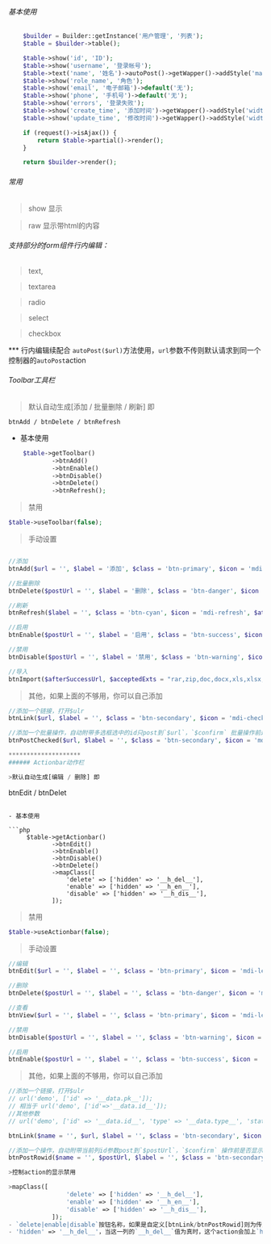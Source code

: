 ###### 基本使用
```php
    $builder = Builder::getInstance('用户管理', '列表');
    $table = $builder->table();

    $table->show('id', 'ID');
    $table->show('username', '登录帐号');
    $table->text('name', '姓名')->autoPost()->getWapper()->addStyle('max-width:80px');
    $table->show('role_name', '角色');
    $table->show('email', '电子邮箱')->default('无');
    $table->show('phone', '手机号')->default('无');
    $table->show('errors', '登录失败');
    $table->show('create_time', '添加时间')->getWapper()->addStyle('width:180px');
    $table->show('update_time', '修改时间')->getWapper()->addStyle('width:180px');

    if (request()->isAjax()) {
        return $table->partial()->render();
    }

    return $builder->render();
```
###### 常用

>show 显示 

>raw  显示带html的内容

###### 支持部分的form组件行内编辑：

>text,

>textarea

>radio

>select

>checkbox

*** 行内编辑续配合 `autoPost($url)`方法使用，`url`参数不传则默认请求到同一个控制器的`autoPost`action


###### Toolbar工具栏

>默认自动生成[添加 / 批量删除 / 刷新] 即
```
btnAdd / btnDelete / btnRefresh
```

- 基本使用

```php
    $table->getToolbar()
            ->btnAdd()
            ->btnEnable()
            ->btnDisable()
            ->btnDelete()
            ->btnRefresh();
```

>禁用

```php
$table->useToolbar(false);
```

>手动设置
```php

//添加
btnAdd($url = '', $label = '添加', $class = 'btn-primary', $icon = 'mdi-plus', $attr = '');

//批量删除
btnDelete($postUrl = '', $label = '删除', $class = 'btn-danger', $icon = 'mdi-delete', $confirm = true, $attr = '');

//刷新
btnRefresh($label = '', $class = 'btn-cyan', $icon = 'mdi-refresh', $attr = 'title="刷新"');

//启用
btnEnable($postUrl = '', $label = '启用', $class = 'btn-success', $icon = 'mdi-check', $confirm = true, $attr = '');

//禁用
btnDisable($postUrl = '', $label = '禁用', $class = 'btn-warning', $icon = 'mdi-block-helper', $confirm = true, $attr = '');

//导入
btnImport($afterSuccessUrl, $acceptedExts = "rar,zip,doc,docx,xls,xlsx,ppt,pptx,pdf", $fileSize = '20', $label = '导入', $class = 'btn-pink', $icon = 'mdi-cloud-upload', $attr = 'title="上传文件"')

```
>其他，如果上面的不够用，你可以自己添加

```php
//添加一个链接，打开$ulr
btnLink($url, $label = '', $class = 'btn-secondary', $icon = 'mdi-checkbox-marked-outline', $attr = '')

//添加一个批量操作，自动附带多选框选中的id只post到`$url`，`$confirm` 批量操作前是否显示确认提示框。
btnPostChecked($url, $label = '', $class = 'btn-secondary', $icon = 'mdi-checkbox-marked-outline', $attr = '', $confirm = true)

********************
###### Actionbar动作栏

>默认自动生成[编辑 / 删除] 即
```
btnEdit / btnDelet
```

- 基本使用

```php
     $table->getActionbar()
            ->btnEdit()
            ->btnEnable()
            ->btnDisable()
            ->btnDelete()
            ->mapClass([
                'delete' => ['hidden' => '__h_del__'],
                'enable' => ['hidden' => '__h_en__'],
                'disable' => ['hidden' => '__h_dis__'],
            ]);
```

>禁用

```php
$table->useActionbar(false);
```

>手动设置
```php
//编辑
btnEdit($url = '', $label = '', $class = 'btn-primary', $icon = 'mdi-lead-pencil', $attr = 'title="编辑"')

//删除
btnDelete($postUrl = '', $label = '', $class = 'btn-danger', $icon = 'mdi-delete', $confirm = true, $attr = 'title="删除"')

//查看
btnView($url = '', $label = '', $class = 'btn-primary', $icon = 'mdi-lead-pencil', $attr = 'title="查看"')

//禁用
btnDisable($postUrl = '', $label = '', $class = 'btn-warning', $icon = 'mdi-block-helper', $confirm = true, $attr = 'title="禁用"')

//启用
btnEnable($postUrl = '', $label = '', $class = 'btn-success', $icon = 'mdi-check', $confirm = true, $attr = 'title="启用"')
```

>其他，如果上面的不够用，你可以自己添加

```php
//添加一个链接，打开$ulr
// url('demo', ['id' => '__data.pk__']);
// 相当于 url('demo', ['id'=>'__data.id__']);
//其他参数
// url('demo', ['id' => '__data.id__', 'type' => '__data.type__', 'status' => 1]);

btnLink($name = '', $url, $label = '', $class = 'btn-secondary', $icon = '', $attr = '')

//添加一个操作，自动附带当前列id参数post到`$postUrl`，`$confirm` 操作前是否显示确认提示框。
btnPostRowid($name = '', $postUrl, $label = '', $class = 'btn-secondary', $icon = 'mdi-checkbox-marked-outline', $attr = '', $confirm = true)

>控制action的显示禁用

>mapClass([
                'delete' => ['hidden' => '__h_del__'],
                'enable' => ['hidden' => '__h_en__'],
                'disable' => ['hidden' => '__h_dis__'],
            ]);
- `delete|enable|disable`按钮名称，如果是自定义[btnLink/btnPostRowid]则为传入的`$name`.
- 'hidden' => '__h_del__'，当这一列的`__h_del__`值为真时，这个action会加上`hidden`这个class